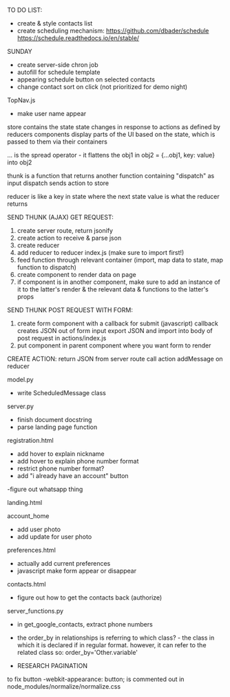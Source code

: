 TO DO LIST:

- create & style contacts list
- create scheduling mechanism:
https://github.com/dbader/schedule
https://schedule.readthedocs.io/en/stable/

SUNDAY
- create server-side chron job
- autofill for schedule template
- appearing schedule button on selected contacts
- change contact sort on click (not prioritized for demo night)




TopNav.js
- make user name appear


store contains the state
state changes in response to actions as defined by reducers
components display parts of the UI based on the state, which is passed to them via their containers

... is the spread operator - it flattens the obj1 in obj2 = {...obj1, key: value} into obj2

thunk is a function that returns another function containing "dispatch" as input 
dispatch sends action to store

reducer is like a key in state where the next state value is what the reducer returns

SEND THUNK (AJAX) GET REQUEST:
1. create server route, return jsonify
2. create action to receive & parse json
3. create reducer
4. add reducer to reducer index.js (make sure to import first!)
5. feed function through relevant container (import, map data to state, map function to dispatch)
6. create component to render data on page
7. if component is in another component, make sure to add an instance of it to the latter's render & the relevant data & functions to the latter's props

SEND THUNK POST REQUEST WITH FORM:
1. create form component with a callback for submit (javascript)
    callback creates JSON out of form input 
    export JSON and import into body of post request in actions/index.js
2. put component in parent component where you want form to render


CREATE ACTION:
return JSON from server route
call action addMessage on reducer 






model.py
- write ScheduledMessage class 

server.py
- finish document docstring
- parse landing page function

registration.html
- add hover to explain nickname
- add hover to explain phone number format
- restrict phone number format?
- add "i already have an account" button

-figure out whatsapp thing


landing.html


account_home
- add user photo
- add update for user photo

preferences.html
- actually add current preferences
- javascript make form appear or disappear

contacts.html 
- figure out how to get the contacts back (authorize)

server_functions.py
- in get_google_contacts, extract phone numbers







- the order_by in relationships is referring to which class? - the class in which it is declared if in regular format. however, it can refer to the related class so:
order_by='Other.variable'


* RESEARCH PAGINATION

to fix button
-webkit-appearance: button; is commented out in node_modules/normalize/normalize.css



